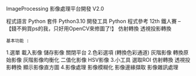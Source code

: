 ImageProcessing 影像處理平台開發 V2.0

程式語言 Python
套件 Python3.10
開發工具 Python
程式參考
	12th 鐵人賽 – 【錢不夠買ps的我，只好用OpenCV來修圖了!】
	仿射轉換
	透視投影轉換

	基本功能 :
1.選單
  	載入影像 
  	儲存影像
  	關閉平台
2.色彩選項 (轉換色彩通道)
 	 灰階影像
  	轉換原始影像
 	 灰階影像均衡化
  	二值化影像
  	HSV影像
3.小工具
  	選取ROI
  	仿射轉換
  	透視投影轉換
  	顯示影像直方圖
4.影像處理
  	影像模糊化
  	影像邊緣擷取
  	影像雜訊處理

